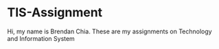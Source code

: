 # TIS-Assignment
Hi, my name is Brendan Chia. These are my assignments on Technology and Information System
